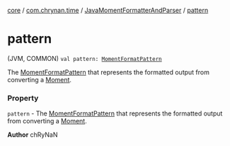 [core](../../index.md) / [com.chrynan.time](../index.md) / [JavaMomentFormatterAndParser](index.md) / [pattern](./pattern.md)

# pattern

(JVM, COMMON) `val pattern: `[`MomentFormatPattern`](../-moment-format-pattern/index.md)

The [MomentFormatPattern](../-moment-format-pattern/index.md) that represents the formatted output from converting a [Moment](../-moment/index.md).

### Property

`pattern` - The [MomentFormatPattern](../-moment-format-pattern/index.md) that represents the formatted output from converting a [Moment](../-moment/index.md).

**Author**
chRyNaN

